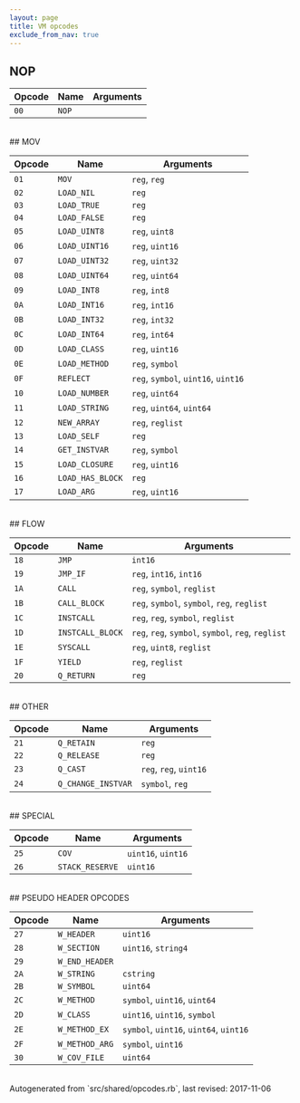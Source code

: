 ```yaml
---
layout: page
title: VM opcodes
exclude_from_nav: true
---
```


## NOP

|Opcode |Name    |Arguments|
|-------|--------|---------|
|`00`|`NOP`||

<br>
## MOV

|Opcode |Name    |Arguments|
|-------|--------|---------|
|`01`|`MOV`|`reg`, `reg`|
|`02`|`LOAD_NIL`|`reg`|
|`03`|`LOAD_TRUE`|`reg`|
|`04`|`LOAD_FALSE`|`reg`|
|`05`|`LOAD_UINT8`|`reg`, `uint8`|
|`06`|`LOAD_UINT16`|`reg`, `uint16`|
|`07`|`LOAD_UINT32`|`reg`, `uint32`|
|`08`|`LOAD_UINT64`|`reg`, `uint64`|
|`09`|`LOAD_INT8`|`reg`, `int8`|
|`0A`|`LOAD_INT16`|`reg`, `int16`|
|`0B`|`LOAD_INT32`|`reg`, `int32`|
|`0C`|`LOAD_INT64`|`reg`, `int64`|
|`0D`|`LOAD_CLASS`|`reg`, `uint16`|
|`0E`|`LOAD_METHOD`|`reg`, `symbol`|
|`0F`|`REFLECT`|`reg`, `symbol`, `uint16`, `uint16`|
|`10`|`LOAD_NUMBER`|`reg`, `uint64`|
|`11`|`LOAD_STRING`|`reg`, `uint64`, `uint64`|
|`12`|`NEW_ARRAY`|`reg`, `reglist`|
|`13`|`LOAD_SELF`|`reg`|
|`14`|`GET_INSTVAR`|`reg`, `symbol`|
|`15`|`LOAD_CLOSURE`|`reg`, `uint16`|
|`16`|`LOAD_HAS_BLOCK`|`reg`|
|`17`|`LOAD_ARG`|`reg`, `uint16`|

<br>
## FLOW

|Opcode |Name    |Arguments|
|-------|--------|---------|
|`18`|`JMP`|`int16`|
|`19`|`JMP_IF`|`reg`, `int16`, `int16`|
|`1A`|`CALL`|`reg`, `symbol`, `reglist`|
|`1B`|`CALL_BLOCK`|`reg`, `symbol`, `symbol`, `reg`, `reglist`|
|`1C`|`INSTCALL`|`reg`, `reg`, `symbol`, `reglist`|
|`1D`|`INSTCALL_BLOCK`|`reg`, `reg`, `symbol`, `symbol`, `reg`, `reglist`|
|`1E`|`SYSCALL`|`reg`, `uint8`, `reglist`|
|`1F`|`YIELD`|`reg`, `reglist`|
|`20`|`Q_RETURN`|`reg`|

<br>
## OTHER

|Opcode |Name    |Arguments|
|-------|--------|---------|
|`21`|`Q_RETAIN`|`reg`|
|`22`|`Q_RELEASE`|`reg`|
|`23`|`Q_CAST`|`reg`, `reg`, `uint16`|
|`24`|`Q_CHANGE_INSTVAR`|`symbol`, `reg`|

<br>
## SPECIAL

|Opcode |Name    |Arguments|
|-------|--------|---------|
|`25`|`COV`|`uint16`, `uint16`|
|`26`|`STACK_RESERVE`|`uint16`|

<br>
## PSEUDO HEADER OPCODES

|Opcode |Name    |Arguments|
|-------|--------|---------|
|`27`|`W_HEADER`|`uint16`|
|`28`|`W_SECTION`|`uint16`, `string4`|
|`29`|`W_END_HEADER`||
|`2A`|`W_STRING`|`cstring`|
|`2B`|`W_SYMBOL`|`uint64`|
|`2C`|`W_METHOD`|`symbol`, `uint16`, `uint64`|
|`2D`|`W_CLASS`|`uint16`, `uint16`, `symbol`|
|`2E`|`W_METHOD_EX`|`symbol`, `uint16`, `uint64`, `uint16`|
|`2F`|`W_METHOD_ARG`|`symbol`, `uint16`|
|`30`|`W_COV_FILE`|`uint64`|

<br>
Autogenerated from `src/shared/opcodes.rb`, last revised: 2017-11-06
